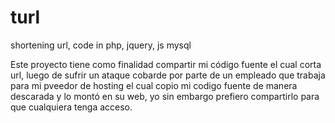 # turl
shortening url, code in php, jquery, js mysql

Este proyecto tiene como finalidad compartir mi código fuente el cual corta url, 
luego de sufrir un ataque cobarde por parte de un empleado que trabaja para mi 
pveedor de hosting el cual copio mi codigo fuente de manera descarada y lo montó
en su web, yo sin embargo prefiero compartirlo para que cualquiera tenga acceso.
